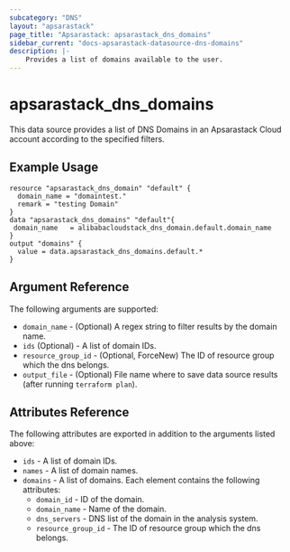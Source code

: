 ```yaml
---
subcategory: "DNS"
layout: "apsarastack"
page_title: "Apsarastack: apsarastack_dns_domains"
sidebar_current: "docs-apsarastack-datasource-dns-domains"
description: |-
    Provides a list of domains available to the user.
---
```


# apsarastack\_dns\_domains

This data source provides a list of DNS Domains in an Apsarastack Cloud account according to the specified filters.

## Example Usage

```
resource "apsarastack_dns_domain" "default" {
  domain_name = "domaintest."
  remark = "testing Domain"
}
data "apsarastack_dns_domains" "default"{
 domain_name   = alibabacloudstack_dns_domain.default.domain_name
}
output "domains" {
  value = data.apsarastack_dns_domains.default.*
}
```

## Argument Reference

The following arguments are supported:

* `domain_name` - (Optional) A regex string to filter results by the domain name. 
* `ids` (Optional) - A list of domain IDs.
* `resource_group_id` - (Optional, ForceNew) The ID of resource group which the dns belongs.
* `output_file` - (Optional) File name where to save data source results (after running `terraform plan`).

## Attributes Reference

The following attributes are exported in addition to the arguments listed above:

* `ids` - A list of domain IDs.
* `names` - A list of domain names.
* `domains` - A list of domains. Each element contains the following attributes:
  * `domain_id` - ID of the domain.
  * `domain_name` - Name of the domain.
  * `dns_servers` - DNS list of the domain in the analysis system.
  * `resource_group_id` - The ID of resource group which the dns belongs.
